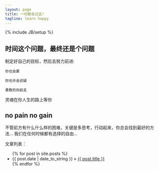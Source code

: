 ```yaml
---
layout: page
title: 一切都会过去!
tagline: learn happy
---
```

{% include JB/setup %}


## 时间这个问题，最终还是个问题 

制定好自己的目标，然后去努力前进:
    
    你也会累
   
    你也许会迟疑
      
    勇敢的向前走
      
	  
灵魂在你人生的路上等你
    
## no pain no gain

不管前方有什么什么样的困难，关键是多思考，行动起来，你总会找到最好的方法...
我们在任何时候都有选择的自由...


文章列表：

<ul class="posts">
  {% for post in site.posts %}
    <li><span>{{ post.date | date_to_string }}</span> &raquo; <a href="{{ BASE_PATH }}{{ post.url }}">{{ post.title }}</a></li>
  {% endfor %}
</ul>




